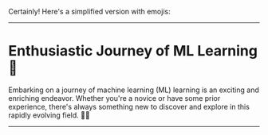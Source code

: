 Certainly! Here's a simplified version with emojis:

---

# Enthusiastic Journey of ML Learning 🚀

Embarking on a journey of machine learning (ML) learning is an exciting and enriching endeavor. Whether you're a novice or have some prior experience, there's always something new to discover and explore in this rapidly evolving field. 🌱✨

---

